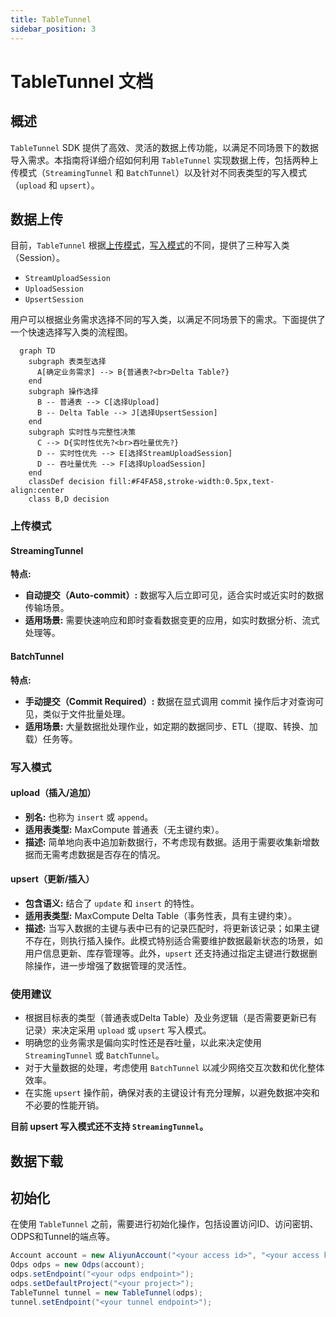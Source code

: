 ```yaml
---
title: TableTunnel
sidebar_position: 3
---
```


# TableTunnel 文档

## 概述

`TableTunnel` SDK 提供了高效、灵活的数据上传功能，以满足不同场景下的数据导入需求。本指南将详细介绍如何利用 `TableTunnel` 实现数据上传，包括两种上传模式（`StreamingTunnel` 和 `BatchTunnel`）以及针对不同表类型的写入模式（`upload` 和 `upsert`）。

## 数据上传

目前，`TableTunnel` 根据[上传模式](#上传模式)，[写入模式](#写入模式)的不同，提供了三种写入类（Session）。

- `StreamUploadSession`
- `UploadSession`
- `UpsertSession`

用户可以根据业务需求选择不同的写入类，以满足不同场景下的需求。下面提供了一个快速选择写入类的流程图。


```mermaid 快速选择上传模式
  graph TD
    subgraph 表类型选择
      A[确定业务需求] --> B{普通表?<br>Delta Table?}
    end
    subgraph 操作选择
      B -- 普通表 --> C[选择Upload]
      B -- Delta Table --> J[选择UpsertSession]
    end
    subgraph 实时性与完整性决策
      C --> D{实时性优先?<br>吞吐量优先?}
      D -- 实时性优先 --> E[选择StreamUploadSession]
      D -- 吞吐量优先 --> F[选择UploadSession]
    end
    classDef decision fill:#F4FA58,stroke-width:0.5px,text-align:center
    class B,D decision
```


### 上传模式

#### StreamingTunnel

**特点:**
- **自动提交（Auto-commit）:** 数据写入后立即可见，适合实时或近实时的数据传输场景。
- **适用场景:** 需要快速响应和即时查看数据变更的应用，如实时数据分析、流式处理等。

#### BatchTunnel

**特点:**
- **手动提交（Commit Required）:** 数据在显式调用 commit 操作后才对查询可见，类似于文件批量处理。
- **适用场景:** 大量数据批处理作业，如定期的数据同步、ETL（提取、转换、加载）任务等。

### 写入模式

#### upload（插入/追加）

- **别名:** 也称为 `insert` 或 `append`。
- **适用表类型:** MaxCompute 普通表（无主键约束）。
- **描述:** 简单地向表中追加新数据行，不考虑现有数据。适用于需要收集新增数据而无需考虑数据是否存在的情况。

#### upsert（更新/插入）

- **包含语义:** 结合了 `update` 和 `insert` 的特性。
- **适用表类型:** MaxCompute Delta Table（事务性表，具有主键约束）。
- **描述:** 当写入数据的主键与表中已有的记录匹配时，将更新该记录；如果主键不存在，则执行插入操作。此模式特别适合需要维护数据最新状态的场景，如用户信息更新、库存管理等。此外，`upsert` 还支持通过指定主键进行数据删除操作，进一步增强了数据管理的灵活性。

### 使用建议

- 根据目标表的类型（普通表或Delta Table）及业务逻辑（是否需要更新已有记录）来决定采用 `upload` 或 `upsert` 写入模式。
- 明确您的业务需求是偏向实时性还是吞吐量，以此来决定使用 `StreamingTunnel` 或 `BatchTunnel`。
- 对于大量数据的处理，考虑使用 `BatchTunnel` 以减少网络交互次数和优化整体效率。
- 在实施 `upsert` 操作前，确保对表的主键设计有充分理解，以避免数据冲突和不必要的性能开销。

**目前 upsert 写入模式还不支持 `StreamingTunnel`。**


## 数据下载


## 初始化

在使用 `TableTunnel` 之前，需要进行初始化操作，包括设置访问ID、访问密钥、ODPS和Tunnel的端点等。

```java
Account account = new AliyunAccount("<your access id>", "<your access key>");
Odps odps = new Odps(account);
odps.setEndpoint("<your odps endpoint>");
odps.setDefaultProject("<your project>");
TableTunnel tunnel = new TableTunnel(odps);
tunnel.setEndpoint("<your tunnel endpoint>");
```
